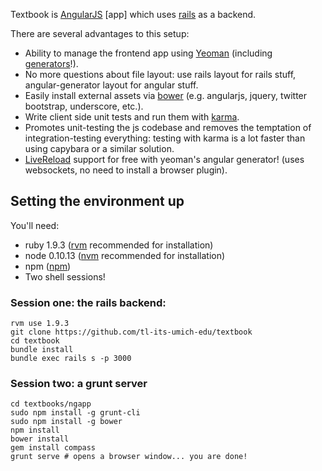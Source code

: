 

Textbook is [AngularJS](http://angularjs.org) [app] which uses [rails](http://rubyonrails.org/) as a backend.

There are several advantages to this setup:

* Ability to manage the frontend app using [Yeoman](http://yeoman.io/) (including [generators](https://github.com/yeoman/generator-angular#readme)!).
* No more questions about file layout: use rails layout for rails stuff, angular-generator layout for angular stuff.
* Easily install external assets via [bower](http://bower.io/) (e.g. angularjs, jquery, twitter bootstrap, underscore, etc.).
* Write client side unit tests and run them with [karma](http://karma-runner.github.com).
* Promotes unit-testing the js codebase and removes the temptation of integration-testing everything: testing with karma is a lot faster than using capybara or a similar solution.
* [LiveReload](http://livereload.com/) support for free with yeoman's angular generator! (uses websockets, no need to install a browser plugin).

## Setting the environment up

You'll need:

* ruby 1.9.3 ([rvm](https://rvm.io/) recommended for installation)
* node 0.10.13 ([nvm](https://github.com/creationix/nvm) recommended for installation)
* npm ([npm](http://nodejs.org/download/))
* Two shell sessions!

### Session one: the rails backend:

```
rvm use 1.9.3
git clone https://github.com/tl-its-umich-edu/textbook
cd textbook
bundle install
bundle exec rails s -p 3000
```

### Session two: a grunt server

```
cd textbooks/ngapp
sudo npm install -g grunt-cli
sudo npm install -g bower
npm install
bower install
gem install compass
grunt serve # opens a browser window... you are done!
```
